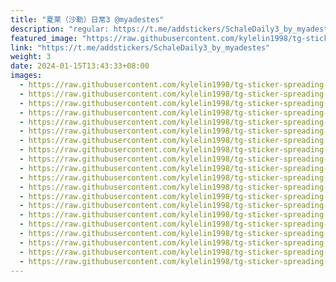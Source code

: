 ```yaml
---
title: "夏莱（沙勒）日常3 @myadestes"
description: "regular: https://t.me/addstickers/SchaleDaily3_by_myadestes"
featured_image: "https://raw.githubusercontent.com/kylelin1998/tg-sticker-spreading-worldwide-images/main/img/e0567452-f1b1-473b-8213-96ec2ddd0638.jpg"
link: "https://t.me/addstickers/SchaleDaily3_by_myadestes"
weight: 3
date: 2024-01-15T13:43:33+08:00
images:
  - https://raw.githubusercontent.com/kylelin1998/tg-sticker-spreading-worldwide-images/main/img/e0567452-f1b1-473b-8213-96ec2ddd0638.jpg
  - https://raw.githubusercontent.com/kylelin1998/tg-sticker-spreading-worldwide-images/main/img/bafa268b-17fb-43b8-8cc9-f4887c431564.jpg
  - https://raw.githubusercontent.com/kylelin1998/tg-sticker-spreading-worldwide-images/main/img/cef2e5b0-a4d9-4f73-a7c9-d55838cc8423.jpg
  - https://raw.githubusercontent.com/kylelin1998/tg-sticker-spreading-worldwide-images/main/img/d2ab8327-8723-490b-9afe-ef4ce45a0ad3.jpg
  - https://raw.githubusercontent.com/kylelin1998/tg-sticker-spreading-worldwide-images/main/img/34ef4d87-09d4-4e6e-8101-32a3e1c2d23c.jpg
  - https://raw.githubusercontent.com/kylelin1998/tg-sticker-spreading-worldwide-images/main/img/e13f8317-0f94-4812-afe5-bf8a38242447.jpg
  - https://raw.githubusercontent.com/kylelin1998/tg-sticker-spreading-worldwide-images/main/img/a183b3cb-d557-464d-b134-c39ea3f7c9d0.jpg
  - https://raw.githubusercontent.com/kylelin1998/tg-sticker-spreading-worldwide-images/main/img/db4327f2-3bdc-4911-8c40-94dc037bce48.jpg
  - https://raw.githubusercontent.com/kylelin1998/tg-sticker-spreading-worldwide-images/main/img/26b74147-ef07-4b66-8543-2b8feb13313d.jpg
  - https://raw.githubusercontent.com/kylelin1998/tg-sticker-spreading-worldwide-images/main/img/3dfa945f-deb7-4295-b0a7-d7723483113b.jpg
  - https://raw.githubusercontent.com/kylelin1998/tg-sticker-spreading-worldwide-images/main/img/a144bb2e-c6e2-42a3-bf13-99d5ec6bdfc4.jpg
  - https://raw.githubusercontent.com/kylelin1998/tg-sticker-spreading-worldwide-images/main/img/6adb1ec5-cdaa-42fa-9fe9-5122a9925807.jpg
  - https://raw.githubusercontent.com/kylelin1998/tg-sticker-spreading-worldwide-images/main/img/02f09590-a44a-4050-92d9-b7212bcf21b3.jpg
  - https://raw.githubusercontent.com/kylelin1998/tg-sticker-spreading-worldwide-images/main/img/d29160ea-efe6-48ea-95f3-7a4f4a25c3bc.jpg
  - https://raw.githubusercontent.com/kylelin1998/tg-sticker-spreading-worldwide-images/main/img/8d20fdd5-8179-4610-8b87-110cae208c02.jpg
  - https://raw.githubusercontent.com/kylelin1998/tg-sticker-spreading-worldwide-images/main/img/7b6b5c71-7b17-4e44-8ced-c9080046fc71.jpg
  - https://raw.githubusercontent.com/kylelin1998/tg-sticker-spreading-worldwide-images/main/img/f98f5738-9f55-4520-8fa4-005c48ed890b.jpg
  - https://raw.githubusercontent.com/kylelin1998/tg-sticker-spreading-worldwide-images/main/img/f5f71f35-8278-42a4-ad5a-1f7df0d111f7.jpg
  - https://raw.githubusercontent.com/kylelin1998/tg-sticker-spreading-worldwide-images/main/img/273ae927-440e-4e90-b7ff-bf558cee8fc0.jpg
  - https://raw.githubusercontent.com/kylelin1998/tg-sticker-spreading-worldwide-images/main/img/ee5a319c-53e8-4aab-8d50-7388d3e74715.jpg
---
```

